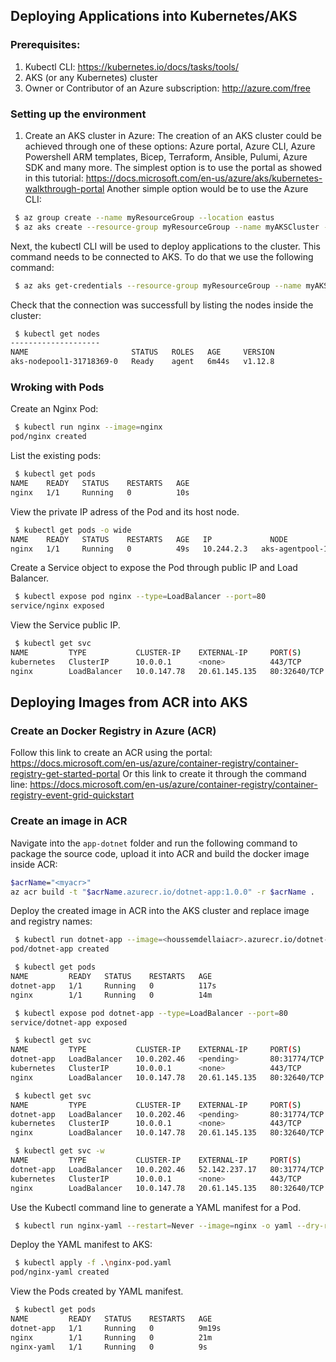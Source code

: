 ## Deploying Applications into Kubernetes/AKS

### Prerequisites:
1) Kubectl CLI: https://kubernetes.io/docs/tasks/tools/
2) AKS (or any Kubernetes) cluster
3) Owner or Contributor of an Azure subscription: http://azure.com/free

### Setting up the environment
1) Create an AKS cluster in Azure:
The creation of an AKS cluster could be achieved through one of these options: Azure portal, Azure CLI, Azure Powershell ARM templates, Bicep, Terraform, Ansible, Pulumi, Azure SDK and many more.
The simplest option is to use the portal as showed in this tutorial:
https://docs.microsoft.com/en-us/azure/aks/kubernetes-walkthrough-portal
Another simple option would be to use the Azure CLI:

```bash
 $ az group create --name myResourceGroup --location eastus
 $ az aks create --resource-group myResourceGroup --name myAKSCluster --node-count 3 --enable-addons monitoring --generate-ssh-keys
```

Next, the kubectl CLI will be used to deploy applications to the cluster. This command needs to be connected to AKS. To do that we use the following command:

```bash
 $ az aks get-credentials --resource-group myResourceGroup --name myAKSCluster
```

Check that the connection was successfull by listing the nodes inside the cluster:

```bash
 $ kubectl get nodes
--------------------
NAME                       STATUS   ROLES   AGE     VERSION
aks-nodepool1-31718369-0   Ready    agent   6m44s   v1.12.8
```

### Wroking with Pods
Create an Nginx Pod:
```bash
 $ kubectl run nginx --image=nginx  
pod/nginx created 
```
List the existing pods:
```bash 
 $ kubectl get pods  
NAME    READY   STATUS    RESTARTS   AGE  
nginx   1/1     Running   0          10s  
```

View the private IP adress of the Pod and its host node.
```bash 
 $ kubectl get pods -o wide  
NAME    READY   STATUS    RESTARTS   AGE   IP             NODE                                NOMINATED NODE   READINESS GATES  
nginx   1/1     Running   0          49s   10.244.2.3   aks-agentpool-18451317-vmss000001   <none>           <none>
```

Create a Service object to expose the Pod through public IP and Load Balancer.
```bash 
 $ kubectl expose pod nginx --type=LoadBalancer --port=80
service/nginx exposed
```
 
 View the Service public IP.
```bash 
 $ kubectl get svc
NAME         TYPE           CLUSTER-IP    EXTERNAL-IP     PORT(S)        AGE
kubernetes   ClusterIP      10.0.0.1      <none>          443/TCP        14m
nginx        LoadBalancer   10.0.147.78   20.61.145.135   80:32640/TCP   17s
```

## Deploying Images from ACR into AKS

### Create an Docker Registry in Azure (ACR)

Follow this link to create an ACR using the portal: https://docs.microsoft.com/en-us/azure/container-registry/container-registry-get-started-portal
Or this link to create it through the command line: https://docs.microsoft.com/en-us/azure/container-registry/container-registry-event-grid-quickstart

### Create an image in ACR

Navigate into the `app-dotnet` folder and run the following command to package the source code, upload it into ACR and build the docker image inside ACR:

```bash 
$acrName="<myacr>"
az acr build -t "$acrName.azurecr.io/dotnet-app:1.0.0" -r $acrName .
```
 
Deploy the created image in ACR into the AKS cluster and replace image and registry names:

```bash 
 $ kubectl run dotnet-app --image=<houssemdellaiacr>.azurecr.io/dotnet-app:1.0.0
pod/dotnet-app created
```
 
```bash 
 $ kubectl get pods
NAME         READY   STATUS    RESTARTS   AGE
dotnet-app   1/1     Running   0          117s
nginx        1/1     Running   0          14m
```
 
```bash 
 $ kubectl expose pod dotnet-app --type=LoadBalancer --port=80
service/dotnet-app exposed
```
 
```bash 
 $ kubectl get svc
NAME         TYPE           CLUSTER-IP    EXTERNAL-IP     PORT(S)        AGE
dotnet-app   LoadBalancer   10.0.202.46   <pending>       80:31774/TCP   10s
kubernetes   ClusterIP      10.0.0.1      <none>          443/TCP        26m
nginx        LoadBalancer   10.0.147.78   20.61.145.135   80:32640/TCP   12m
```
 
```bash 
 $ kubectl get svc
NAME         TYPE           CLUSTER-IP    EXTERNAL-IP     PORT(S)        AGE
dotnet-app   LoadBalancer   10.0.202.46   <pending>       80:31774/TCP   24s
kubernetes   ClusterIP      10.0.0.1      <none>          443/TCP        26m
nginx        LoadBalancer   10.0.147.78   20.61.145.135   80:32640/TCP   12m
```
 
```bash 
 $ kubectl get svc -w
NAME         TYPE           CLUSTER-IP    EXTERNAL-IP     PORT(S)        AGE
dotnet-app   LoadBalancer   10.0.202.46   52.142.237.17   80:31774/TCP   30s
kubernetes   ClusterIP      10.0.0.1      <none>          443/TCP        26m
nginx        LoadBalancer   10.0.147.78   20.61.145.135   80:32640/TCP   12m
```
Use the Kubectl command line to generate a YAML manifest for a Pod.
```bash 
 $ kubectl run nginx-yaml --restart=Never --image=nginx -o yaml --dry-run=client > nginx-pod.yaml
```
Deploy the YAML manifest to AKS:
```bash 
 $ kubectl apply -f .\nginx-pod.yaml
pod/nginx-yaml created
```
View the Pods created by YAML manifest.
```bash 
 $ kubectl get pods
NAME         READY   STATUS    RESTARTS   AGE
dotnet-app   1/1     Running   0          9m19s
nginx        1/1     Running   0          21m
nginx-yaml   1/1     Running   0          9s
```
